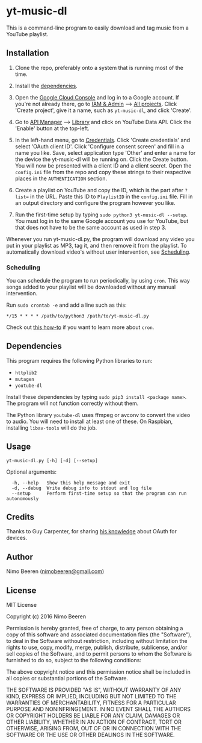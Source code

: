 # yt-music-dl
This is a command-line program to easily download and tag music from a YouTube playlist.

## Installation
1. Clone the repo, preferably onto a system that is running most of the time.

2. Install the [dependencies](#dependencies).

3. Open the [Google Cloud Console](https://console.cloud.google.com) and log in to a Google account. If you're not already there, go to [IAM & Admin](https://console.cloud.google.com/iam-admin) --> [All projects](https://console.cloud.google.com/iam-admin/projects). Click 'Create project', give it a name, such as `yt-music-dl`, and click 'Create'.

4. Go to [API Manager](https://console.cloud.google.com/apis) --> [Library](https://console.cloud.google.com/apis/library) and click on YouTube Data API. Click the 'Enable' button at the top-left.

5. In the left-hand menu, go to [Credentials](https://console.cloud.google.com/apis/credentials). Click 'Create credentials' and select 'OAuth client ID'. Click 'Configure consent screen' and fill in a name you like. Save, select application type 'Other' and enter a name for the device the yt-music-dl will be running on. Click the Create button.
<br>You will now be presented with a client ID and a client secret. Open the `config.ini` file from the repo and copy these strings to their respective places in the `AUTHENTICATION` section.

6. Create a playlist on YouTube and copy the ID, which is the part after `?list=` in the URL. Paste this ID to `PlaylistID` in the `config.ini` file. Fill in an output directory and configure the program however you like.

7. Run the first-time setup by typing `sudo python3 yt-music-dl --setup`.
<br>You must log in to the same Google account you use for YouTube, but that does not have to be the same account as used in step 3.

Whenever you run yt-music-dl.py, the program will download any video you put in your playlist as MP3, tag it, and then remove it from the playlist. To automatically download video's without user intervention, see [Scheduling](#scheduling).

### Scheduling

You can schedule the program to run periodically, by using `cron`. This way songs added to your playlist will be downloaded without any manual intervention.

Run `sudo crontab -e` and add a line such as this:

`*/15 * * * * /path/to/python3 /path/to/yt-music-dl.py`

Check out [this how-to](https://help.ubuntu.com/community/CronHowto) if you want to learn more about `cron`.

## Dependencies

This program requires the following Python libraries to run:

* `httplib2`
* `mutagen`
* `youtube-dl`

Install these dependencies by typing `sudo pip3 install <package name>`. The program will not function correctly without them.

The Python library `youtube-dl` uses ffmpeg or avconv to convert the video to audio. You will need to install at least one of these. On Raspbian, installing `libav-tools` will do the job.

## Usage

`yt-music-dl.py [-h] [-d] [--setup]`

Optional arguments:
```
  -h, --help   Show this help message and exit
  -d, --debug  Write debug info to stdout and log file
  --setup      Perform first-time setup so that the program can run autonomously
```

## Credits
Thanks to Guy Carpenter, for sharing [his knowledge](http://guy.carpenter.id.au/gaugette/2012/11/06/using-google-oauth2-for-devices/) about OAuth for devices.

## Author
Nimo Beeren (nimobeeren@gmail.com)

## License
MIT License

Copyright (c) 2016 Nimo Beeren

Permission is hereby granted, free of charge, to any person obtaining a copy
of this software and associated documentation files (the "Software"), to deal
in the Software without restriction, including without limitation the rights
to use, copy, modify, merge, publish, distribute, sublicense, and/or sell
copies of the Software, and to permit persons to whom the Software is
furnished to do so, subject to the following conditions:

The above copyright notice and this permission notice shall be included in all
copies or substantial portions of the Software.

THE SOFTWARE IS PROVIDED "AS IS", WITHOUT WARRANTY OF ANY KIND, EXPRESS OR
IMPLIED, INCLUDING BUT NOT LIMITED TO THE WARRANTIES OF MERCHANTABILITY,
FITNESS FOR A PARTICULAR PURPOSE AND NONINFRINGEMENT. IN NO EVENT SHALL THE
AUTHORS OR COPYRIGHT HOLDERS BE LIABLE FOR ANY CLAIM, DAMAGES OR OTHER
LIABILITY, WHETHER IN AN ACTION OF CONTRACT, TORT OR OTHERWISE, ARISING FROM,
OUT OF OR IN CONNECTION WITH THE SOFTWARE OR THE USE OR OTHER DEALINGS IN THE
SOFTWARE.
